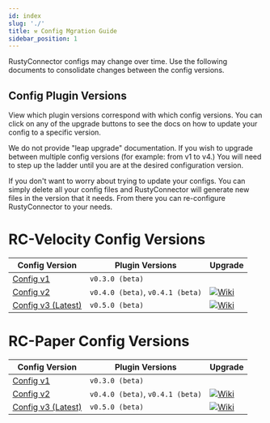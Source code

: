 ```yaml
---
id: index
slug: './'
title: ⚒️ Config Mgration Guide
sidebar_position: 1
---
```

RustyConnector configs may change over time.
Use the following documents to consolidate changes between the config versions.

## Config Plugin Versions
View which plugin versions correspond with which config versions.
You can click on any of the upgrade buttons to see the docs on how to update your config to a specific version.

We do not provide "leap upgrade" documentation. If you wish to upgrade between multiple config versions (for example: from v1 to v4.) You will need to step up the ladder until you are at the desired configuration version.

If you don't want to worry about trying to update your configs. You can simply delete all your config files and RustyConnector will generate new files in the version that it needs. From there you can re-configure RustyConnector to your needs.

# RC-Velocity Config Versions
| Config Version      | Plugin Versions | Upgrade |
| -----------         | -----------     | ------- |
| [Config v1](https://github.com/Aelysium-Group/rusty-connector/wiki/Config-v1)                  | `v0.3.0 (beta)`     |  |
| [Config v2](https://github.com/Aelysium-Group/rusty-connector/wiki/Config-v2)                  | `v0.4.0 (beta)`, `v0.4.1 (beta)`     | [![Wiki](https://badgen.net/badge/From/Config%20v1/blue?icon=codeclimate)](./Update-from-Config-v1-to-v2) |
| [Config v3 (Latest)](https://github.com/Aelysium-Group/rusty-connector/wiki/Config-v3)                  | `v0.5.0 (beta)`     | [![Wiki](https://badgen.net/badge/From/Config%20v2/blue?icon=codeclimate)](./Update-from-Config-v2-to-v3) |

# RC-Paper Config Versions
| Config Version      | Plugin Versions | Upgrade |
| -----------         | -----------     | ------- |
| [Config v1](https://github.com/Aelysium-Group/rusty-connector/wiki/Config-v1)                  | `v0.3.0 (beta)`     |  |
| [Config v2](https://github.com/Aelysium-Group/rusty-connector/wiki/Config-v2)                  | `v0.4.0 (beta)`, `v0.4.1 (beta)`     | [![Wiki](https://badgen.net/badge/From/Config%20v1/blue?icon=codeclimate)](https://github.com/Aelysium-Group/rusty-connector/wiki/Update-from-Config-v1-to-v2) |
| [Config v3 (Latest)](https://github.com/Aelysium-Group/rusty-connector/wiki/Config-v3)                  | `v0.5.0 (beta)`     | [![Wiki](https://badgen.net/badge/From/Config%20v2/blue?icon=codeclimate)](https://github.com/Aelysium-Group/rusty-connector/wiki/Update-from-Config-v1-to-v2) |